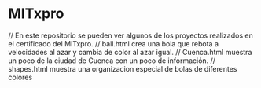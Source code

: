 # MITxpro
// En este repositorio se pueden ver algunos de los proyectos realizados en el certificado del MITxpro. 
// ball.html crea una bola que rebota a velocidades al azar y cambia de color al azar igual.
// Cuenca.html muestra un poco de la ciudad de Cuenca con un poco de información.
// shapes.html muestra una organizacion especial de bolas de diferentes colores

